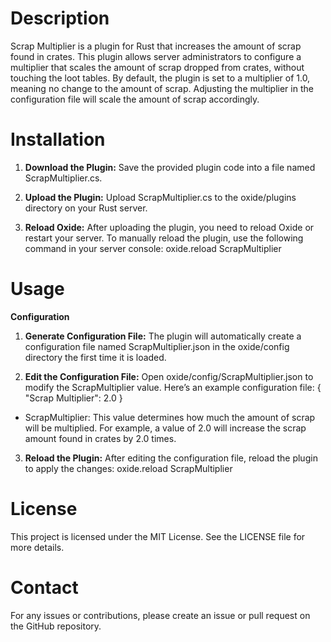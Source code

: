 # Description
Scrap Multiplier is a plugin for Rust that increases the amount of scrap found in crates. This plugin allows server administrators to configure a multiplier that scales the amount of scrap dropped from crates, without touching the loot tables. By default, the plugin is set to a multiplier of 1.0, meaning no change to the amount of scrap. Adjusting the multiplier in the configuration file will scale the amount of scrap accordingly.

# Installation
1. **Download the Plugin:** Save the provided plugin code into a file named ScrapMultiplier.cs.

2. **Upload the Plugin:** Upload ScrapMultiplier.cs to the oxide/plugins directory on your Rust server.

3. **Reload Oxide:** After uploading the plugin, you need to reload Oxide or restart your server. To manually reload the plugin, use the following command in your server console: oxide.reload ScrapMultiplier

# Usage

**Configuration**

1. **Generate Configuration File:** The plugin will automatically create a configuration file named ScrapMultiplier.json in the oxide/config directory the first time it is loaded.

2. **Edit the Configuration File:** Open oxide/config/ScrapMultiplier.json to modify the ScrapMultiplier value. Here’s an example configuration file: 
{
  "Scrap Multiplier": 2.0
}
* ScrapMultiplier: This value determines how much the amount of scrap will be multiplied. For example, a value of 2.0 will increase the scrap amount found in crates by 2.0 times.

3. **Reload the Plugin:** After editing the configuration file, reload the plugin to apply the changes: oxide.reload ScrapMultiplier

# License
This project is licensed under the MIT License. See the LICENSE file for more details.

# Contact
For any issues or contributions, please create an issue or pull request on the GitHub repository.